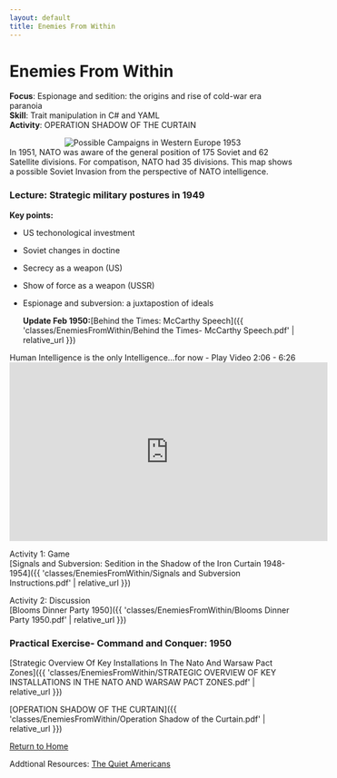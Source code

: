 ```yaml
---
layout: default
title: Enemies From Within
---
```


# Enemies From Within

**Focus**: Espionage and sedition: the origins and rise of cold-war era paranoia    
**Skill**: Trait manipulation in C# and YAML    
**Activity**: OPERATION SHADOW OF THE CURTAIN    

<div style="text-align: center;">
  <img src="{{ 'classes/EnemiesFromWithin/Possible Campaigns in Western Europe 1953.jpg' | relative_url }}" alt="Possible Campaigns in Western Europe 1953" style="max-width: 80%; height: auto;">
</div>
In 1951, NATO was aware of the general position of 175 Soviet and 62 Satellite divisions. For compatison, NATO had 35 divisions. This map shows a possible Soviet Invasion from the perspective of NATO intelligence.


### Lecture: Strategic military postures in 1949

**Key points:**
- US techonological investment
- Soviet changes in doctine
- Secrecy as a weapon (US)
- Show of force as a weapon (USSR)
- Espionage and subversion: a juxtapostion of ideals

  **Update Feb 1950:**[Behind the Times: McCarthy Speech]({{ 'classes/EnemiesFromWithin/Behind the Times- McCarthy Speech.pdf' | relative_url }})   

   
  
<div style="text-align: center;">
Human Intelligence is the only Intelligence...for now
  - Play Video 2:06 - 6:26
<iframe width="560" height="315" src="https://www.youtube.com/embed/78SpTNDUSkQ?si=zjtpOzEWd8byCtcI&amp;start=126" title="YouTube video player" frameborder="0" allow="accelerometer; autoplay; clipboard-write; encrypted-media; gyroscope; picture-in-picture; web-share" referrerpolicy="strict-origin-when-cross-origin" allowfullscreen></iframe>    
</div>    


Activity 1: Game    
[Signals and Subversion: Sedition in the Shadow of the Iron Curtain 1948-1954]({{ 'classes/EnemiesFromWithin/Signals and Subversion Instructions.pdf' | relative_url }})  

  Activity 2: Discussion    
  [Blooms Dinner Party 1950]({{ 'classes/EnemiesFromWithin/Blooms Dinner Party 1950.pdf' | relative_url }})   

### Practical Exercise- Command and Conquer: 1950    
[Strategic Overview Of Key Installations In The Nato And Warsaw Pact Zones]({{ 'classes/EnemiesFromWithin/STRATEGIC OVERVIEW OF KEY INSTALLATIONS IN THE NATO AND WARSAW PACT ZONES.pdf' | relative_url }})    

[OPERATION SHADOW OF THE CURTAIN]({{ 'classes/EnemiesFromWithin/Operation Shadow of the Curtain.pdf' | relative_url }})        


  
[Return to Home](../)

Addtional Resources:
<a href="https://www.amazon.com/Quiet-Americans-Spies-War-Tragedy/dp/0385540450" target="_blank">The Quiet Americans</a>
